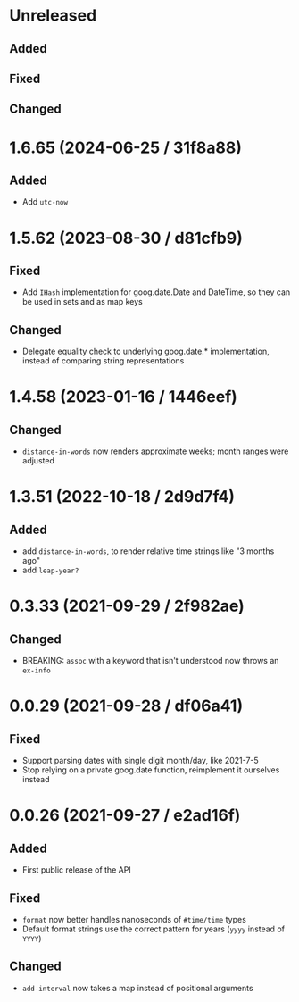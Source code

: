 # Unreleased

## Added

## Fixed

## Changed

# 1.6.65 (2024-06-25 / 31f8a88)

## Added

- Add `utc-now`

# 1.5.62 (2023-08-30 / d81cfb9)

## Fixed

- Add `IHash` implementation for goog.date.Date and DateTime, so they can be
  used in sets and as map keys
  
## Changed

- Delegate equality check to underlying goog.date.* implementation, instead of
  comparing string representations

# 1.4.58 (2023-01-16 / 1446eef)

## Changed

- `distance-in-words` now renders approximate weeks; month ranges were adjusted

# 1.3.51 (2022-10-18 / 2d9d7f4)

## Added

- add `distance-in-words`, to render relative time strings like "3 months ago"
- add `leap-year?`

# 0.3.33 (2021-09-29 / 2f982ae)

## Changed

- BREAKING: `assoc` with a keyword that isn't understood now throws an `ex-info`

# 0.0.29 (2021-09-28 / df06a41)

## Fixed

- Support parsing dates with single digit month/day, like 2021-7-5 
- Stop relying on a private goog.date function, reimplement it ourselves instead

# 0.0.26 (2021-09-27 / e2ad16f)

## Added

- First public release of the API

## Fixed

- `format` now better handles nanoseconds of `#time/time` types
- Default format strings use the correct pattern for years (`yyyy` instead of `YYYY`)

## Changed

- `add-interval` now takes a map instead of positional arguments